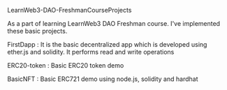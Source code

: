 LearnWeb3-DAO-FreshmanCourseProjects

As a part of learning LearnWeb3 DAO Freshman course. I've implemented these basic projects.

FirstDapp : It is the basic decentralized app which is developed using ether.js and solidity. It performs read and write operations

ERC20-token : Basic ERC20 token demo

BasicNFT : Basic ERC721 demo using node.js, solidity and hardhat
